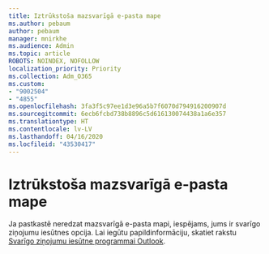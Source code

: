 ```yaml
---
title: Iztrūkstoša mazsvarīgā e-pasta mape
ms.author: pebaum
author: pebaum
manager: mnirkhe
ms.audience: Admin
ms.topic: article
ROBOTS: NOINDEX, NOFOLLOW
localization_priority: Priority
ms.collection: Adm_O365
ms.custom:
- "9002504"
- "4855"
ms.openlocfilehash: 3fa3f5c97ee1d3e96a5b7f6070d794916200907d
ms.sourcegitcommit: 6ecb6fcbd738b8896c5d616130074438a1a6e357
ms.translationtype: HT
ms.contentlocale: lv-LV
ms.lasthandoff: 04/16/2020
ms.locfileid: "43530417"
---
```

# <a name="missing-clutter-folder"></a>Iztrūkstoša mazsvarīgā e-pasta mape

Ja pastkastē neredzat mazsvarīgā e-pasta mapi, iespējams, jums ir svarīgo ziņojumu iesūtnes opcija. Lai iegūtu papildinformāciju, skatiet rakstu [Svarīgo ziņojumu iesūtne programmai Outlook](https://support.office.com/article/focused-inbox-for-outlook-f445ad7f-02f4-4294-a82e-71d8964e3978).
